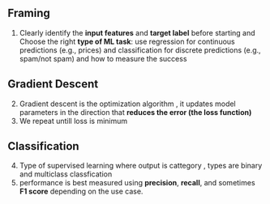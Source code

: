 ## Framing

1. Clearly identify the **input features** and **target label** before starting and Choose the right **type of ML task**: use regression for continuous predictions (e.g., prices) and classification for discrete predictions (e.g., spam/not spam) and how to measure the success

## Gradient Descent

2. Gradient descent is the optimization algorithm , it updates model parameters in the direction that **reduces the error (the loss function)**
3. We repeat untill loss is minimum

## Classification

4. Type of supervised learning where output is cattegory , types are binary and multiclass classfication
5. performance is best measured using **precision**, **recall**, and sometimes **F1 score** depending on the use case.
